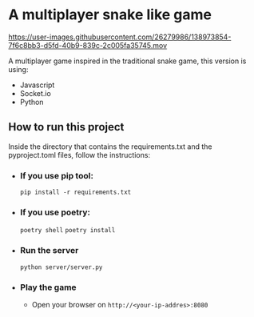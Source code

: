 # A multiplayer snake like game



https://user-images.githubusercontent.com/26279986/138973854-7f6c8bb3-d5fd-40b9-839c-2c005fa35745.mov



A multiplayer game inspired in the traditional snake game, this version is using:
- Javascript
- Socket.io
- Python


## How to run this project
Inside the directory that contains the requirements.txt and the pyproject.toml files, follow the instructions:

- ### If you use pip tool:
  ```pip install -r requirements.txt```

- ### If you use poetry:
  ```poetry shell```
  ```poetry install```

- ### Run the server
  ```python server/server.py```

- ### Play the game
  - Open your browser on ```http://<your-ip-addres>:8080```




